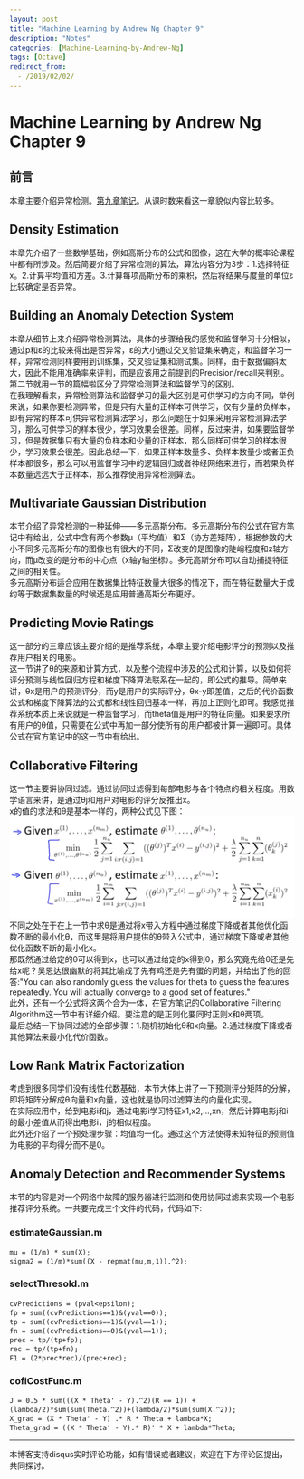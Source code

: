 ```yaml
---
layout: post
title: "Machine Learning by Andrew Ng Chapter 9"
description: "Notes"
categories: [Machine-Learning-by-Andrew-Ng]
tags: [Octave]
redirect_from:
  - /2019/02/02/
---
```

# Machine Learning by Andrew Ng Chapter 9
 
## 前言  
本章主要介绍异常检测。[第九章笔记](https://www.coursera.org/learn/machine-learning/resources/szFCa)。从课时数来看这一章貌似内容比较多。  

## Density Estimation  
本章先介绍了一些数学基础，例如高斯分布的公式和图像，这在大学的概率论课程中都有所涉及。然后简要介绍了异常检测的算法，算法内容分为3步：1.选择特征x。2.计算平均值和方差。3.计算每项高斯分布的乘积，然后将结果与度量的单位ε比较确定是否异常。  

## Building an Anomaly Detection System  
本章从细节上来介绍异常检测算法，具体的步骤给我的感觉和监督学习十分相似，通过p和ε的比较来得出是否异常，ε的大小通过交叉验证集来确定，和监督学习一样，异常检测同样要用到训练集，交叉验证集和测试集。同样，由于数据偏斜太大，因此不能用准确率来评判，而是应该用之前提到的Precision/recall来判别。第二节就用一节的篇幅啦区分了异常检测算法和监督学习的区别。  
在我理解看来，异常检测算法和监督学习的最大区别是可供学习的方向不同，举例来说，如果你要检测异常，但是只有大量的正样本可供学习，仅有少量的负样本，即有异常的样本可供异常检测算法学习，那么问题在于如果采用异常检测算法学习，那么可供学习的样本很少，学习效果会很差。同样，反过来讲，如果要监督学习，但是数据集只有大量的负样本和少量的正样本，那么同样可供学习的样本很少，学习效果会很差。因此总结一下，如果正样本数量多、负样本数量少或者正负样本都很多，那么可以用监督学习中的逻辑回归或者神经网络来进行，而若果负样本数量远远大于正样本，那么推荐使用异常检测算法。  

## Multivariate Gaussian Distribution  
本节介绍了异常检测的一种延伸——多元高斯分布。多元高斯分布的公式在官方笔记中有给出，公式中含有两个参数μ（平均值）和Σ（协方差矩阵），根据参数的大小不同多元高斯分布的图像也有很大的不同，Σ改变的是图像的陡峭程度和z轴方向，而μ改变的是分布的中心点（x轴y轴坐标）。多元高斯分布可以自动捕捉特征之间的相关性。   
多元高斯分布适合应用在数据集比特征数量大很多的情况下，而在特征数量大于或约等于数据集数量的时候还是应用普通高斯分布更好。  

## Predicting Movie Ratings  
这一部分的三章应该主要介绍的是推荐系统，本章主要介绍电影评分的预测以及推荐用户相关的电影。  
这一节讲了θ的来源和计算方式，以及整个流程中涉及的公式和计算，以及如何将评分预测与线性回归方程和梯度下降算法联系在一起的，即公式的推导。简单来讲，θx是用户的预测评分，而y是用户的实际评分，θx-y即差值，之后的代价函数公式和梯度下降算法的公式都和线性回归基本一样，再加上正则化即可。我感觉推荐系统本质上来说就是一种监督学习，而theta值是用户的特征向量。如果要求所有用户的θ值，只需要在公式中再加一部分使所有的用户都被计算一遍即可。具体公式在官方笔记中的这一节中有给出。     

## Collaborative Filtering  
这一节主要讲协同过滤。通过协同过滤得到每部电影与各个特点的相关程度。用数学语言来讲，是通过θj和用户对电影的评分反推出x。  
x的值的求法和θ是基本一样的，两种公式见下图：  
![9-1.png](images/Machine-Learning-by-Andrew-Ng/9-1.png)  
不同之处在于在上一节中求θ是通过将x带入方程中通过梯度下降或者其他优化函数不断的最小化θ，而这里是将用户提供的θ带入公式中，通过梯度下降或者其他优化函数不断的最小化x。  
那既然通过给定的θ可以得到x，也可以通过给定的x得到θ，那么究竟先给θ还是先给x呢？吴恩达很幽默的将其比喻成了先有鸡还是先有蛋的问题，并给出了他的回答:"You can also randomly guess the values for theta to guess the features repeatedly. You will actually converge to a good set of features."   
此外，还有一个公式将这两个合为一体，在官方笔记的Collaborative Filtering Algorithm这一节中有详细介绍。要注意的是正则化要同时正则x和θ两项。  
最后总结一下协同过滤的全部步骤：1.随机初始化θ和x向量。2.通过梯度下降或者其他算法来最小化代价函数。  

## Low Rank Matrix Factorization  
考虑到很多同学们没有线性代数基础，本节大体上讲了一下预测评分矩阵的分解，即将矩阵分解成θ向量和x向量，这也就是协同过滤算法的向量化实现。  
在实际应用中，给到电影i和j，通过电影i学习特征x1,x2,...,xn，然后计算电影j和i的最小差值从而得出电影i，j的相似程度。  
此外还介绍了一个预处理步骤：均值均一化。通过这个方法使得未知特征的预测值为电影的平均得分而不是0。  

## Anomaly Detection and Recommender Systems  
本节的内容是对一个网络中故障的服务器进行监测和使用协同过滤来实现一个电影推荐评分系统。一共要完成三个文件的代码，代码如下:  

### estimateGaussian.m  

    mu = (1/m) * sum(X); 
    sigma2 = (1/m)*sum((X - repmat(mu,m,1)).^2);  

### selectThresold.m  

    cvPredictions = (pval<epsilon);
    fp = sum((cvPredictions==1)&(yval==0));
    tp = sum((cvPredictions==1)&(yval==1));
    fn = sum((cvPredictions==0)&(yval==1));
    prec = tp/(tp+fp);
    rec = tp/(tp+fn);
    F1 = (2*prec*rec)/(prec+rec);

### cofiCostFunc.m  

	J = 0.5 * sum(((X * Theta' - Y).^2)(R == 1)) + (lambda/2)*sum(sum(Theta.^2))+(lambda/2)*sum(sum(X.^2));
	X_grad = (X * Theta' - Y) .* R * Theta + lambda*X;
	Theta_grad = ((X * Theta' - Y).* R)' * X + lambda*Theta;

---
本博客支持disqus实时评论功能，如有错误或者建议，欢迎在下方评论区提出，共同探讨。
